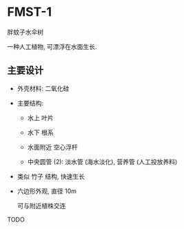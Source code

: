 # FMST-1
胖蚊子水伞树

一种人工植物, 可漂浮在水面生长.


## 主要设计

+ 外壳材料: 二氧化硅

+ 主要结构:

  - 水上 叶片

  - 水下 根系

  - 水面附近 空心浮杆

  - 中央圆管 (2): 淡水管 (海水淡化), 营养管 (人工投放养料)

+ 类似 竹子 结构, 快速生长

+ 六边形外观, 直径 10m

  可与附近植株交连


TODO
